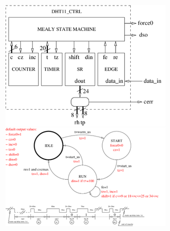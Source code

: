 ![](../../../images/dht11_ctrl-block-diagram-fig.png)
![](../../../images/dht11_ctrl-fsm-diagram-fig.png)
